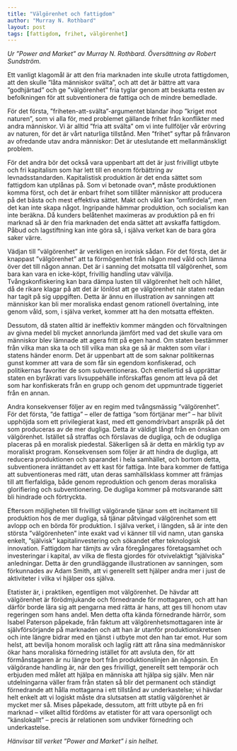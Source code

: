 ```yaml
---
title: "Välgörenhet och fattigdom"
author: "Murray N. Rothbard"
layout: post
tags: [fattigdom, frihet, välgörenhet]
---
```


*Ur ”Power and Market” av Murray N. Rothbard. Översättning av Robert Sundström.*

Ett vanligt klagomål är att den fria marknaden inte skulle utrota fattigdomen, att den skulle ”låta människor svälta”, och att det är bättre att vara ”godhjärtad” och ge ”välgörenhet” fria tyglar genom att beskatta resten av befolkningen för att subventionera de fattiga och de mindre bemedlade.


För det första, ”friheten-att-svälta”-argumentet blandar ihop ”kriget mot naturen”, som vi alla för, med problemet gällande frihet från konflikter med andra människor. Vi är alltid ”fria att svälta” om vi inte fullföljer vår erövring av naturen, för det är vårt naturliga tillstånd. Men ”frihet” syftar på frånvaron av ofredande utav andra människor: Det är uteslutande ett mellanmänskligt problem.

För det andra bör det också vara uppenbart att det är just frivilligt utbyte och fri kapitalism som har lett till en enorm förbättring av levnadsstandarden. Kapitalistisk produktion är det enda sättet som fattigdom kan utplånas på. Som vi betonade ovan*, måste produktionen komma först, och det är enbart frihet som tillåter människor att producera på det bästa och mest effektiva sättet. Makt och våld kan ”omfördela”, men det kan inte skapa något. Ingripande hämmar produktion, och socialism kan inte beräkna. Då kunders belåtenhet maximeras av produktion på en fri marknad så är den fria marknaden det enda sättet att avskaffa fattigdom. Påbud och lagstiftning kan inte göra så, i själva verket kan de bara göra saker värre.

Vädjan till ”välgörenhet” är verkligen en ironisk sådan. För det första, det är knappast ”välgörenhet” att ta förmögenhet från någon med våld och lämna över det till någon annan. Det är i sanning det motsatta till välgörenhet, som bara kan vara en icke-köpt, frivillig handling utav välvilja. Tvångskonfiskering kan bara dämpa lusten till välgörenhet helt och hållet, då de rikare klagar på att det är lönlöst att ge välgörenhet när staten redan har tagit på sig uppgiften. Detta är ännu en illustration av sanningen att människor kan bli mer moraliska endast genom rationell övertalning, inte genom våld, som, i själva verket, kommer att ha den motsatta effekten.

Dessutom, då staten alltid är ineffektiv kommer mängden och förvaltningen av givna medel bli mycket annorlunda jämfört med vad det skulle vara om människor blev lämnade att agera fritt på egen hand. Om staten bestämmer från vilka man ska ta och till vilka man ska ge så är makten som vilar i statens händer enorm. Det är uppenbart att de som saknar politikernas gunst kommer att vara de som får sin egendom konfiskerad, och politikernas favoriter de som subventioneras. Och emellertid så upprättar staten en byråkrati vars livsuppehälle införskaffas genom att leva på det som har konfiskerats från en grupp och genom det uppmuntrade tiggeriet från en annan.

Andra konsekvenser följer av en regim med tvångsmässig ”välgörenhet”. För det första, ”de fattiga” – eller de fattiga “som förtjänar mer” – har blivit upphöjda som ett privilegierat kast, med ett genomdrivbart anspråk på det som produceras av de mer dugliga. Detta är väldigt långt från en önskan om välgörenhet. Istället så straffas och förslavas de dugliga, och de odugliga placeras på en moralisk piedestal. Säkerligen så är detta en märklig typ av moraliskt program. Konsekvensen som följer är att hindra de dugliga, att reducera produktionen och sparandet i hela samhället, och bortom detta, subventionera inrättandet av ett kast för fattiga. Inte bara kommer de fattiga att subventioneras med rätt, utan deras samhällsklass kommer att främjas till att flerfaldiga, både genom reproduktion och genom deras moraliska glorifiering och subventionering. De dugliga kommer på motsvarande sätt bli hindrade och förtryckta.

Eftersom möjligheten till frivilligt välgörande tjänar som ett incitament till produktion hos de mer dugliga, så tjänar påtvingad välgörenhet som ett avlopp och en börda för produktion. I själva verket, i längden, så är inte den största ”välgörenheten” inte exakt vad vi känner till vid namn, utan ganska enkelt, ”självisk” kapitalinvestering och sökandet efter teknologisk innovation. Fattigdom har tämjts av våra föregångares företagsamhet och investeringar i kapital, av vilka de flesta gjordes för otvivelaktigt ”själviska” anledningar. Detta är den grundläggande illustrationen av sanningen, som förkunnades av Adam Smith, att vi generellt sett hjälper andra mer i just de aktiviteter i vilka vi hjälper oss själva.

Etatister är, i praktiken, egentligen mot välgörenhet. De hävdar att välgörenhet är förödmjukande och förnedrande för mottagaren, och att han därför borde lära sig att pengarna med rätta är hans, att ges till honom utav regeringen som hans andel. Men detta ofta kända förnedrande härrör, som Isabel Paterson påpekade, från faktum att välgörenhetsmottagaren inte är självförsörjande på marknaden och att han är utanför produktionskretsen och inte längre bidrar med en tjänst i utbyte mot den han tar emot. Hur som helst, att bevilja honom moralisk och laglig rätt att råna sina medmänniskor ökar hans moraliska förnedring istället för att avsluta den, för att förmånstagaren är nu längre bort från produktionslinjen än någonsin. En välgörande handling är, när den ges frivilligt, generellt sett temporär och erbjuden med målet att hjälpa en människa att hjälpa sig själv. Men när utdelningarna väller fram från staten så blir det permanent och ständigt förnedrande att hålla mottagarna i ett tillstånd av underkastelse; vi hävdar helt enkelt att vi logiskt måste dra slutsatsen att statlig välgörenhet är mycket mer så. Mises påpekade, dessutom, att fritt utbyte på en fri marknad – vilket alltid fördöms av etatister för att vara opersonligt och ”känslokallt” – precis är relationen som undviker förnedring och underkastelse.

*Hänvisar till verket ”Power and Market” i sin helhet.*